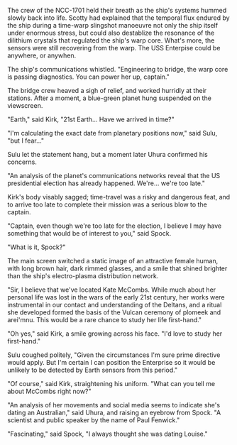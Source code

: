 The crew of the NCC-1701 held their breath as the ship's systems hummed slowly back into life. Scotty had explained that the temporal flux endured by the ship during a time-warp slingshot manoeuvre not only the ship itself under enormous stress, but could also destablize the resonance of the dilithium crystals that regulated the ship's warp core. What's more, the sensors were still recovering from the warp. The USS Enterpise could be anywhere, or anywhen.

The ship's communications whistled. "Engineering to bridge, the warp core is passing diagnostics. You can power her up, captain."

The bridge crew heaved a sigh of relief, and worked hurridly at their stations. After a moment, a blue-green planet hung suspended on the viewscreen.

"Earth," said Kirk, "21st Earth... Have we arrived in time?"

"I'm calculating the exact date from planetary positions now," said Sulu, "but I fear..."

Sulu let the statement hang, but a moment later Uhura confirmed his concerns.

"An analysis of the planet's communications networks reveal that the US presidential election has already happened. We're... we're too late."

Kirk's body visably sagged; time-travel was a risky and dangerous feat, and to arrive too late to complete their mission was a serious blow to the captain.

"Captain, even though we're too late for the election, I believe I may have something that would be of interest to you," said Spock.

"What is it, Spock?"

The main screen switched a static image of an attractive female human, with long brown hair, dark rimmed glasses, and a smile that shined brighter than the ship's electro-plasma distribution network.

"Sir, I believe that we've located Kate McCombs. While much about her personal life was lost in the wars of the early 21st century, her works were instrumental in our contact and understanding of the Deltans, and a ritual she developed formed the basis of the Vulcan ceremony of plomeek and arei'mnu. This would be a rare chance to study her life first-hand."

"Oh yes," said Kirk, a smile growing across his face. "I'd love to study her first-hand."

Sulu coughed politely, "Given the circumstances I'm sure prime directive would apply. But I'm certain I can position the Enterprise so it would be unlikely to be detected by Earth sensors from this period."

"Of course," said Kirk, straightening his uniform. "What can you tell me about McCombs right now?"

"An analysis of her movements and social media seems to indicate she's dating an Australian," said Uhura, and raising an eyebrow from Spock. "A scientist and public speaker by the name of Paul Fenwick."

"Fascinating," said Spock, "I always thought she was dating Louise."
